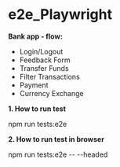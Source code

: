 # e2e_Playwright
**Bank app - flow:**

- Login/Logout
- Feedback Form
- Transfer Funds
- Filter Transactions
- Payment
- Currency Exchange

**1. How to run test**

npm run tests:e2e

**2. How to run test in browser**

npm run tests:e2e -- --headed
